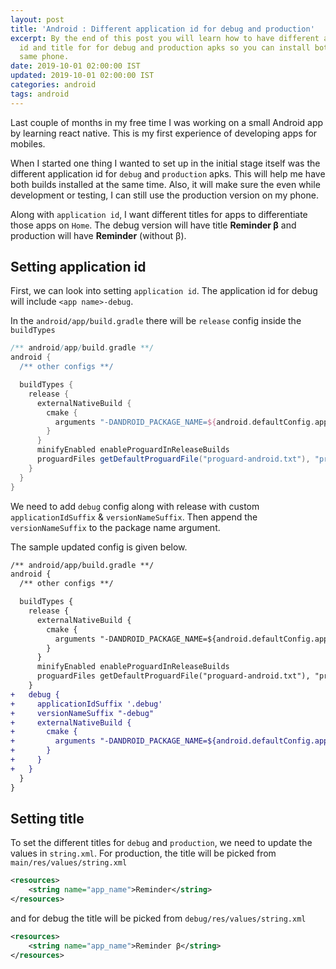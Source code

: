 ```yaml
---
layout: post
title: 'Android : Different application id for debug and production'
excerpt: By the end of this post you will learn how to have different application
  id and title for for debug and production apks so you can install both builds on
  same phone.
date: 2019-10-01 02:00:00 IST
updated: 2019-10-01 02:00:00 IST
categories: android
tags: android
---
```

Last couple of months in my free time I was working on a small Android app by learning react native. This is my first experience of developing apps for mobiles. 

When I started one thing I wanted to set up in the initial stage itself was the different application id for `debug` and `production` apks.
This will help me have both builds installed at the same time. Also, it will make sure the even while development or testing, 
I can still use the production version on my phone. 

Along with `application id`, I want different titles for apps to differentiate those apps on `Home`. The debug version will have title **Reminder β** and production will have **Reminder** (without β).

## <a class="anchor" name="application-id" href="#application-id"><i class="anchor-icon"></i></a>Setting application id

First, we can look into setting `application id`. The application id for debug will include `<app name>-debug`.

In the `android/app/build.gradle` there will be `release` config inside the `buildTypes`

```gradle
/** android/app/build.gradle **/
android {
  /** other configs **/

  buildTypes {
    release {
      externalNativeBuild {
        cmake {
          arguments "-DANDROID_PACKAGE_NAME=${android.defaultConfig.applicationId}"
        }
      }
      minifyEnabled enableProguardInReleaseBuilds
      proguardFiles getDefaultProguardFile("proguard-android.txt"), "proguard-rules.pro"
    }
  }
}
```

We need to add `debug` config along with release with custom `applicationIdSuffix` & `versionNameSuffix`. 
Then append the `versionNameSuffix` to the package name argument.

The sample updated config is given below.

```diff
/** android/app/build.gradle **/
android {
  /** other configs **/

  buildTypes {
    release {
      externalNativeBuild {
        cmake {
          arguments "-DANDROID_PACKAGE_NAME=${android.defaultConfig.applicationId}"
        }
      }
      minifyEnabled enableProguardInReleaseBuilds
      proguardFiles getDefaultProguardFile("proguard-android.txt"), "proguard-rules.pro"
    }
+   debug {
+     applicationIdSuffix '.debug'
+     versionNameSuffix "-debug"
+     externalNativeBuild {
+       cmake {
+         arguments "-DANDROID_PACKAGE_NAME=${android.defaultConfig.applicationId}${applicationIdSuffix}"
+       }
+     }
+   }
  }
}
```

## <a class="anchor" name="application-title" href="#application-title"><i class="anchor-icon"></i></a>Setting title 

To set the different titles for `debug` and `production`, we need to update the values in `string.xml`.
For production, the title will be picked from `main/res/values/string.xml` 

```xml
<resources>
    <string name="app_name">Reminder</string>
</resources>
```

and for debug the title will be picked from `debug/res/values/string.xml`

```xml
<resources>
    <string name="app_name">Reminder β</string>
</resources>
```

